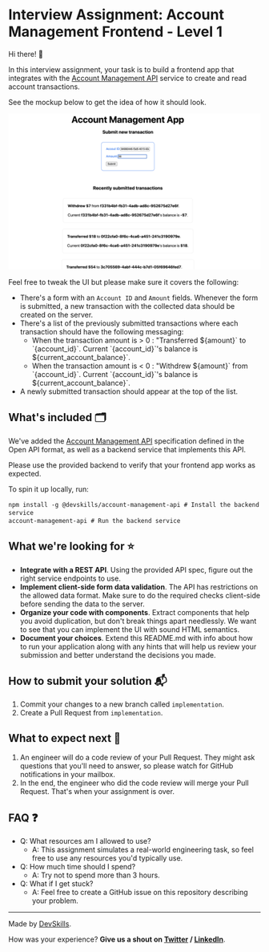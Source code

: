 # Interview Assignment: Account Management Frontend - Level 1

Hi there! 👋

In this interview assignment, your task is to build a frontend app that integrates with the [Account Management API](api-specification.yml) service to create and read account transactions.

See the mockup below to get the idea of how it should look.

![Mockup](mockup.png)

Feel free to tweak the UI but please make sure it covers the following:

* There's a form with an `Account ID` and `Amount` fields. Whenever the form is submitted, a new transaction with the collected data should be created on the server.
* There's a list of the previously submitted transactions where each transaction should have the following messaging:
  * When the transaction amount is > 0 : "Transferred $`{amount}` to `{account_id}`. Current `{account_id}`'s balance is `${current_account_balance}`.
  * When the transaction amount is < 0 : "Withdrew $`{amount}` from `{account_id}`. Current `{account_id}`'s balance is `${current_account_balance}`.
* A newly submitted transaction should appear at the top of the list.

## What's included 🗂
We've added the [Account Management API](api-specification.yml) specification defined in the Open API format, as well as a backend service that implements this API.

Please use the provided backend to verify that your frontend app works as expected.

To spin it up locally, run:
```
npm install -g @devskills/account-management-api # Install the backend service
account-management-api # Run the backend service
```

## What we're looking for ⭐️
- **Integrate with a REST API**. Using the provided API spec, figure out the right service endpoints to use.
- **Implement client-side form data validation**. The API has restrictions on the allowed data format. Make sure to do the required checks client-side before sending the data to the server.
- **Organize your code with components**. Extract components that help you avoid duplication, but don't break things apart needlessly. We want to see that you can implement the UI with sound HTML semantics.
- **Document your choices**. Extend this README.md with info about how to run your application along with any hints that will help us review your submission and better understand the decisions you made.

## How to submit your solution 📬

1. Commit your changes to a new branch called `implementation`.
2. Create a Pull Request from `implementation`.

## What to expect next 👀
1. An engineer will do a code review of your Pull Request. They might ask questions that you'll need to answer, so please watch for GitHub notifications in your mailbox.
2. In the end, the engineer who did the code review will merge your Pull Request. That's when your assignment is over.

## FAQ ❓
- Q: What resources am I allowed to use?
  - A: This assignment simulates a real-world engineering task, so feel free to use any resources you'd typically use.
- Q: How much time should I spend?
  - A: Try not to spend more than 3 hours.
- Q: What if I get stuck?
  - A: Feel free to create a GitHub issue on this repository describing your problem.
  

---

Made by [DevSkills](https://devskills.co). 

How was your experience? **Give us a shout on [Twitter](https://twitter.com/DevSkillsHQ) / [LinkedIn](https://www.linkedin.com/company/devskills)**.
